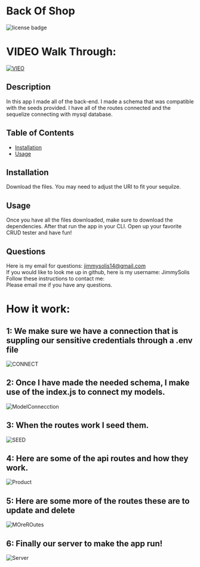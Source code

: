 # Back Of Shop 
   
![license badge](https://img.shields.io/badge/license--yellow)

# VIDEO Walk Through:
[![VIEO](./img/VIEO.png)](https://drive.google.com/file/d/1Z2m7rBbEFWyvxE-YDtwUo_A7CjKm5vwS/view?usp=sharing)


  ## Description
  In this app I made all of the back-end. I made a schema that was compatible with the seeds provided. I have all of the routes connected and the sequelize connecting with mysql database. 

  ## Table of Contents 
  - [Installation](#installation)
  - [Usage](#usage)

  ## Installation
  Download the files. You may need to adjust the URI to fit your sequilze. 

  ## Usage
  Once you have all the files downloaded, make sure to download the dependencies. After that run the app in your CLI. Open up your favorite CRUD tester and have fun!

  ## Questions
  Here is my email for questions:  jimmysolis14@gmail.com
  <br />
  If you would like to look me up in github, here is my username: JimmySolis
  <br />
  Follow these instructions to contact me: <br />
  Please email me if you have any questions.

  # How it work:

  ## 1: We make sure we have a connection that is suppling our sensitive credentials through a .env file
  ![CONNECT](./img/CONNECT.png)


  ## 2: Once I have made the needed schema, I make use of the index.js to connect my models.
  ![ModelConnecction](./img/connectingRoutes.png)


  ## 3: When the routes work I seed them.
  ![SEED](./img/SEEDS.png)


  ## 4: Here are some of the api routes and how they work.
  ![Product](./img/ApiProRoutes.png)

  ## 5: Here are some more of the routes these are to update and delete
   ![MOreROutes](./img/UpDEL.png)

  ## 6: Finally our server to make the app run!
  ![Server](./img/server.png)

  